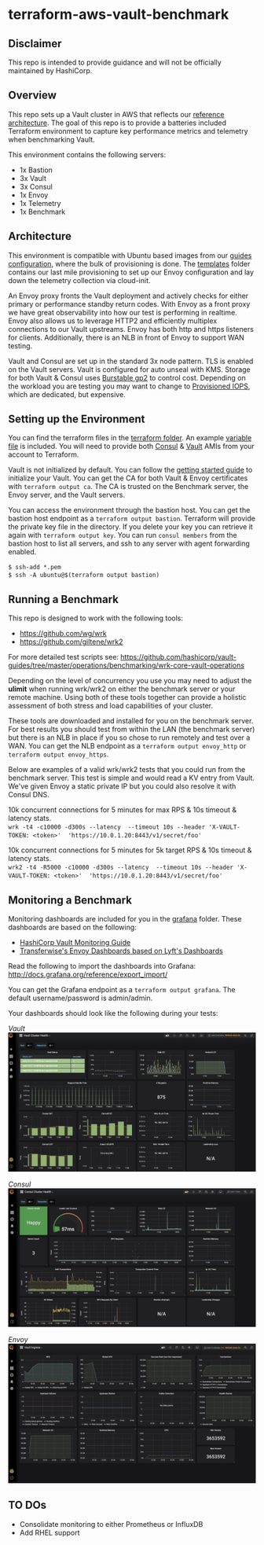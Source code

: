 # terraform-aws-vault-benchmark

## Disclaimer
This repo is intended to provide guidance and will not be officially maintained by HashiCorp.

## Overview
This repo sets up a Vault cluster in AWS that reflects our [reference architecture](https://learn.hashicorp.com/vault/operations/ops-reference-architecture).  The goal of this repo is to provide a batteries included Terraform environment to capture key performance metrics and telemetry when benchmarking Vault.

This environment contains the following servers:
* 1x Bastion
* 3x Vault
* 3x Consul
* 1x Envoy
* 1x Telemetry
* 1x Benchmark

## Architecture
This environment is compatible with Ubuntu based images from our [guides configuration](https://github.com/hashicorp/guides-configuration), where the bulk of provisioning is done. The [templates](terraform/templates) folder contains our last mile provisioning to set up our Envoy configuration and lay down the telemetry collection via cloud-init.

An Envoy proxy fronts the Vault deployment and actively checks for either primary or performance standby return codes. With Envoy as a front proxy we have great observability into how our test is performing in realtime. Envoy also allows us to leverage HTTP2 and efficiently multiplex connections to our Vault upstreams.  Envoy has both http and https listeners for clients. Additionally, there is an NLB in front of Envoy to support WAN testing.

Vault and Consul are set up in the standard 3x node pattern. TLS is enabled on the Vault servers.  Vault is configured for auto unseal with KMS.  Storage for both Vault & Consul uses [Burstable gp2](https://docs.aws.amazon.com/AWSEC2/latest/UserGuide/EBSVolumeTypes.html#EBSVolumeTypes_gp2) to control cost. Depending on the workload you are testing you may want to change to  [Provisioned IOPS](https://docs.aws.amazon.com/AWSEC2/latest/UserGuide/EBSVolumeTypes.html#EBSVolumeTypes_piops), which are dedicated, but expensive.

## Setting up the Environment
You can find the terraform files in the [terraform folder](terraform). An example [variable file](terraform/terraform.tfvars.example) is included. You will need to provide both [Consul](https://github.com/hashicorp/guides-configuration/tree/master/consul) & [Vault](https://github.com/hashicorp/guides-configuration/tree/master/vault) AMIs from your account to Terraform.

Vault is not initialized by default. You can follow the [getting started guide](https://learn.hashicorp.com/vault/getting-started/deploy#initializing-the-vault) to initialize your Vault. You can get the CA for both Vault & Envoy certificates with `terraform output ca`. The CA is trusted on the Benchmark server, the Envoy server, and the Vault servers.

You can access the environment through the bastion host. You can get the bastion host endpoint as a `terraform output bastion`. Terraform will provide the private key file in the directory. If you delete your key you can retrieve it again with `terraform output key`. You can run `consul members` from the bastion host to list all servers, and ssh to any server with agent forwarding enabled.

```
$ ssh-add *.pem
$ ssh -A ubuntu@$(terraform output bastion)
```

## Running a Benchmark
This repo is designed to work with the following tools:
* https://github.com/wg/wrk
* https://github.com/giltene/wrk2

For more detailed test scripts see: https://github.com/hashicorp/vault-guides/tree/master/operations/benchmarking/wrk-core-vault-operations

Depending on the level of concurrency you use you may need to adjust the **ulimit** when running wrk/wrk2 on either the benchmark server or your remote machine. Using both of these tools together can provide a holistic assessment of both stress and load capabilities of your cluster.

These tools are downloaded and installed for you on the benchmark server. For best results you should test from within the LAN (the benchmark server) but there is an NLB in place if you so chose to run remotely and test over a WAN. You can get the NLB endpoint as a `terraform output envoy_http` or `terraform output envoy_https`.

Below are examples of a valid wrk/wrk2 tests that you could run from the benchmark server. This test is simple and would read a KV entry from Vault. We've given Envoy a static private IP but you could also resolve it with Consul DNS.

10k concurrent connections for 5 minutes for max RPS & 10s timeout & latency stats.<br/>
`wrk -t4 -c10000 -d300s --latency  --timeout 10s --header 'X-VAULT-TOKEN: <token>'  'https://10.0.1.20:8443/v1/secret/foo'`

10k concurrent connections for 5 minutes for 5k target RPS & 10s timeout & latency stats.<br/>
`wrk2 -t4 -R5000 -c10000 -d300s --latency  --timeout 10s --header 'X-VAULT-TOKEN: <token>'  'https://10.0.1.20:8443/v1/secret/foo'`


## Monitoring a Benchmark
Monitoring dashboards are included for you in the [grafana](grafana) folder. These dashboards are based on the following:
* [HashiCorp Vault Monitoring Guide](https://learn.hashicorp.com/vault/operations/monitoring)
* [Transferwise's Envoy Dashboards based on Lyft's Dashboards](https://github.com/transferwise/prometheus-envoy-dashboards)

Read the following to import the dashboards into Grafana: http://docs.grafana.org/reference/export_import/

You can get the Grafana endpoint as a `terraform output grafana`. The default username/password is admin/admin.

Your dashboards should look like the following during your tests:

*Vault*
![Alt text](samples/vault.png?raw=true "Vault Monitoring")

*Consul*
![Alt text](samples/consul.png?raw=true "Consul Monitoring")

*Envoy*
![Alt text](samples/ingress.png?raw=true "Envoy Monitoring")

## TO DOs
* Consolidate monitoring to either Prometheus or InfluxDB
* Add RHEL support
